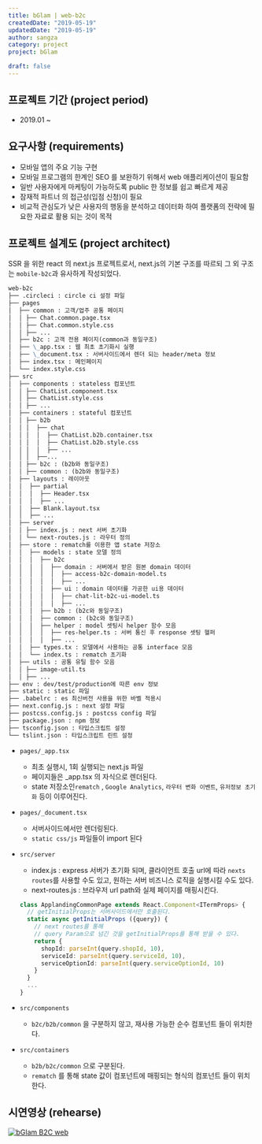 ```yaml
---
title: bGlam | web-b2c
createdDate: "2019-05-19"
updatedDate: "2019-05-19"
author: sangza
category: project
project: bGlam

draft: false
---
```


## 프로젝트 기간 (project period)

- 2019.01 ~

## 요구사항 (requirements)

- 모바일 앱의 주요 기능 구현
- 모바일 프로그램의 한계인 SEO 를 보완하기 위해서 web 애플리케이션이 필요함
- 일반 사용자에게 마케팅이 가능하도록 public 한 정보를 쉽고 빠르게 제공
- 잠재적 파트너 의 접근성(입점 신청)이 필요
- 비교적 관심도가 낮은 사용자의 행동을 분석하고 데이터화 하여 플랫폼의 전략에 필요한 자료로 활용 되는 것이 목적

## 프로젝트 설계도 (project architect)

SSR 을 위한 react 의 next.js 프로젝트로서, next.js의 기본 구조를 따르되 그 외 구조는
`mobile-b2c`과 유사하게 작성되었다.

```markdown
web-b2c
├── .circleci : circle ci 설정 파일
├── pages
│  ├── common : 고객/업주 공통 페이지
│  │ ├── Chat.common.page.tsx
│  │ ├── Chat.common.style.css
│  │ ├── ...
│  ├── b2c : 고객 전용 페이지(common과 동일구조)
│  ├── \_app.tsx : 웹 최초 초기화시 실행
│  ├── \_document.tsx : 서버사이드에서 렌더 되는 header/meta 정보
│  ├── index.tsx : 메인페이지
│  └── index.style.css
├── src
│  ├── components : stateless 컴포넌트
│  │ ├── ChatList.component.tsx
│  │ ├── ChatList.style.css
│  │ ├── ...
│  ├── containers : stateful 컴포넌트
│  │ ├── b2b
│  │ │  ├── chat
│  │ │  │  ├── ChatList.b2b.container.tsx
│  │ │  │  ├── ChatList.b2b.style.css
│  │ │  │  ├── ...
│  │ │  ├──...
│  │ ├── b2c : (b2b와 동일구조)
│  │ ├── common : (b2b와 동일구조)
│  ├── layouts : 레이아웃
│  │  ├── partial
│  │  │  ├── Header.tsx
│  │  │  ├── ...
│  │  ├── Blank.layout.tsx
│  │  ├── ...
│  ├── server
│  │ ├── index.js : next 서버 초기화
│  │ └── next-routes.js : 라우터 정의
│  ├── store : rematch를 이용한 앱 state 저장소
│  │  ├── models : state 모델 정의
│  │  │  ├── b2c
│  │  │  │  ├── domain : 서버에서 받은 원본 domain 데이터
│  │  │  │  │  ├── access-b2c-domain-model.ts
│  │  │  │  │  ├── ...
│  │  │  │  ├── ui : domain 데이터를 가공한 ui용 데이터
│  │  │  │  │  ├── chat-lit-b2c-ui-model.ts
│  │  │  │  │  ├── ...
│  │  │  ├── b2b : (b2c와 동일구조)
│  │  │  ├── common : (b2c와 동일구조)
│  │  │  ├── helper : model 셋팅시 helper 함수 모음
│  │  │  │  ├── res-helper.ts : 서버 통신 후 response 셋팅 헬퍼
│  │  │  │  ├── ...
│  │  ├── types.tx : 모델에서 사용하는 공통 interface 모음
│  │  └── index.ts : rematch 초기화
│  ├── utils : 공통 유틸 함수 모음
│  │ ├── image-util.ts
│  │ ├── ...
├── env : dev/test/production에 따른 env 정보
├── static : static 파일
├── .babelrc : es 최신버전 사용을 위한 바벨 적용시
├── next.config.js : next 설정 파일
├── postcss.config.js : postcss config 파일
├── package.json : npm 정보
├── tsconfig.json : 타입스크립트 설정
└── tslint.json : 타입스크립트 린트 설정
```

- `pages/_app.tsx`

  - 최초 실행시, 1회 실행되는 next.js 파일
  - 페이지들은 \_app.tsx 의 자식으로 렌더된다.
  - state 저장소인`rematch` , `Google Analytics`, `라우터 변화 이벤트`,
    `유저정보 초기화` 등이 이루어진다.

- `pages/_document.tsx`

  - 서버사이드에서만 렌더링된다.
  - `static css/js` 파일들이 import 된다

- `src/server`

  - index.js : express 서버가 초기화 되며, 클라이언트 호출 url에 따라
    `nexts routes`를 사용할 수도 있고, 원하는 서버 비즈니스 로직을 실행시킬 수도 있다.
  - next-routes.js : 브라우저 url path와 실제 페이지를 매핑시킨다.

  ```typescript
  class ApplandingCommonPage extends React.Component<ITermProps> {
    // getInitialProps는 서버사이드에서만 호출된다.
    static async getInitialProps ({query}) {
      // next routes를 통해
      // query Param으로 넘긴 것을 getInitialProps를 통해 받을 수 있다.
      return {
        shopId: parseInt(query.shopId, 10),
        serviceId: parseInt(query.serviceId, 10),
        serviceOptionId: parseInt(query.serviceOptionId, 10)
      }
    }
    ...
  }
  ```

- `src/components`

  - `b2c/b2b/common` 을 구분하지 않고, 재사용 가능한 순수 컴포넌트 들이 위치한다.

- `src/containers`
  - `b2b/b2c/common` 으로 구분된다.
  - `rematch` 를 통해 state 값이 컴포넌트에 매핑되는 형식의 컴포넌트 들이 위치한다.

## 시연영상 (rehearse)

[![bGlam B2C web](https://img.youtube.com/vi/wVIrlDs1w_8/0.jpg)](http://www.youtube.com/watch?v=wVIrlDs1w_8 "bGlam B2C web")

